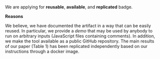 We are applying for **reusable**, **available**, and **replicated** badge.

**Reasons**

We believe, we have documented the artifact in a way that can be easily
reused. In particular, we provide a _demo_ that may be used by anybody
to run on arbitrary inputs (JavaScript files containing comments).
In addition, we make the tool available
as a public GitHub repository. The main results of our paper (Table 1)
has been replicated independently based on our instructions through a docker
image.
